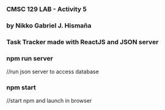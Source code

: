 ### CMSC 129 LAB - Activity 5
### by Nikko Gabriel J. Hismaña
### Task Tracker made with ReactJS and JSON server

### npm run server
//run json server to access database


### npm start
//start npm and launch in browser

